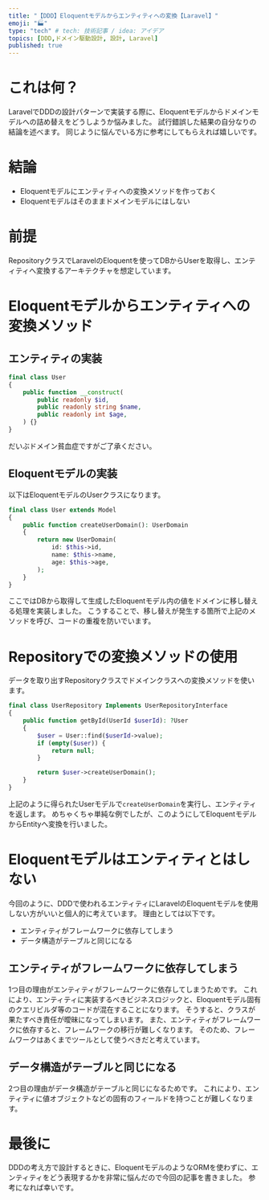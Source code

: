 ```yaml
---
title: "【DDD】Eloquentモデルからエンティティへの変換【Laravel】"
emoji: "🏭"
type: "tech" # tech: 技術記事 / idea: アイデア
topics: [DDD,ドメイン駆動設計, 設計, Laravel]
published: true
---
```

# これは何？
LaravelでDDDの設計パターンで実装する際に、Eloquentモデルからドメインモデルへの詰め替えをどうしようか悩みました。
試行錯誤した結果の自分なりの結論を述べます。
同じように悩んでいる方に参考にしてもらえれば嬉しいです。
# 結論
- Eloquentモデルにエンティティへの変換メソッドを作っておく
- Eloquentモデルはそのままドメインモデルにはしない
# 前提
RepositoryクラスでLaravelのEloquentを使ってDBからUserを取得し、エンティティへ変換するアーキテクチャを想定しています。
# Eloquentモデルからエンティティへの変換メソッド
## エンティティの実装
```php
final class User
{
    public function __construct(
        public readonly $id,
        public readonly string $name,
        public readonly int $age,
    ) {}
}
```
だいぶドメイン貧血症ですがご了承ください。
## Eloquentモデルの実装
以下はEloquentモデルのUserクラスになります。
```php
final class User extends Model
{
    public function createUserDomain(): UserDomain
    {
        return new UserDomain(
            id: $this->id,
            name: $this->name,
            age: $this->age,
        );
    }
}
```
ここではDBから取得して生成したEloquentモデル内の値をドメインに移し替える処理を実装しました。
こうすることで、移し替えが発生する箇所で上記のメソッドを呼び、コードの重複を防いでいます。
# Repositoryでの変換メソッドの使用
データを取り出すRepositoryクラスでドメインクラスへの変換メソッドを使います。
```php
final class UserRepository Implements UserRepositoryInterface
{
    public function getById(UserId $userId): ?User
    {
        $user = User::find($userId->value);
        if (empty($user)) {
            return null;
        }

        return $user->createUserDomain();
    }
}
```
上記のように得られたUserモデルで`createUserDomain`を実行し、エンティティを返します。
めちゃくちゃ単純な例でしたが、このようにしてEloquentモデルからEntityへ変換を行いました。
# Eloquentモデルはエンティティとはしない
今回のように、DDDで使われるエンティティにLaravelのEloquentモデルを使用しない方がいいと個人的に考えています。
理由としては以下です。
- エンティティがフレームワークに依存してしまう
- データ構造がテーブルと同じになる 
## エンティティがフレームワークに依存してしまう
1つ目の理由がエンティティがフレームワークに依存してしまうためです。
これにより、エンティティに実装するべきビジネスロジックと、Eloquentモデル固有のクエリビルダ等のコードが混在することになります。
そうすると、クラスが果たすべき責任が曖昧になってしまいます。
また、エンティティがフレームワークに依存すると、フレームワークの移行が難しくなります。
そのため、フレームワークはあくまでツールとして使うべきだと考えています。
## データ構造がテーブルと同じになる
2つ目の理由がデータ構造がテーブルと同じになるためです。
これにより、エンティティに値オブジェクトなどの固有のフィールドを持つことが難しくなります。
# 最後に
DDDの考え方で設計するときに、EloquentモデルのようなORMを使わずに、エンティティをどう表現するかを非常に悩んだので今回の記事を書きました。
参考になれば幸いです。